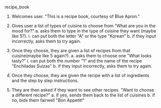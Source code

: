 recipe_book

1. Welcomes user. "This is a recipe book, courtesy of Blue Apron."

2. Gives user a list of types of cuisine to choose from "What are you in the mood for?"
  a. asks them to type in the type of cuisine they want (maybe like 5?).
    i. can put both the letter "A" or the type "Korean"
  b. if they input incorrectly, asks them to try again.

3. Once they choose, they are given a list of recipes from that cuisine(maybe like 5 again?).
  a. asks them to choose one "What looks tasty?"
    i. can put both the number "1" and the name of the recipe "Enchiladas Suizas"
  b. if they input incorrectly, asks them to try again.

4. Once they choose, they are given the recipe with a list of ingredients and the step by step instructions.

5. They are then asked if they want to see other recipes. "Want to choose a different recipe?"
  a. if yes, sends them back to the list of cuisines
  b. if no, bids them fairwell "Bon Appetit!"